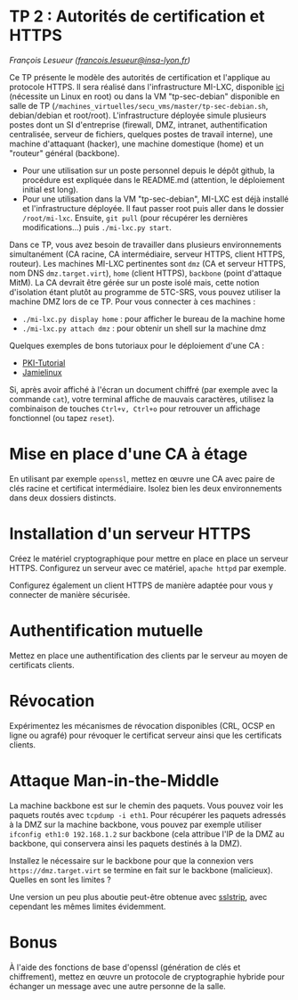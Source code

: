 # TP 2 : Autorités de certification et HTTPS

_François Lesueur ([francois.lesueur@insa-lyon.fr](mailto:francois.lesueur@insa-lyon.fr))_

Ce TP présente le modèle des autorités de certification et l'applique au protocole HTTPS. Il sera réalisé dans l'infrastructure MI-LXC, disponible [ici](https://github.com/flesueur/mi-lxc) (nécessite un Linux en root) ou dans la VM "tp-sec-debian" disponible en salle de TP (`/machines_virtuelles/secu_vms/master/tp-sec-debian.sh`, debian/debian et root/root). L'infrastructure déployée simule plusieurs postes dont un SI d'entreprise (firewall, DMZ, intranet, authentification centralisée, serveur de fichiers, quelques postes de travail interne), une machine d'attaquant (hacker), une machine domestique (home) et un "routeur" général (backbone).

* Pour une utilisation sur un poste personnel depuis le dépôt github, la procédure est expliquée dans le README.md (attention, le déploiement initial est long).
* Pour une utilisation dans la VM "tp-sec-debian", MI-LXC est déjà installé et l'infrastructure déployée. Il faut passer root puis aller dans le dossier `/root/mi-lxc`. Ensuite, `git pull` (pour récupérer les dernières modifications...) puis `./mi-lxc.py start`.

Dans ce TP, vous avez besoin de travailler dans plusieurs environnements simultanément (CA racine, CA intermédiaire, serveur HTTPS, client HTTPS, routeur). Les machines MI-LXC pertinentes sont `dmz` (CA et serveur HTTPS, nom DNS `dmz.target.virt`), `home` (client HTTPS), `backbone` (point d'attaque MitM). La CA devrait être gérée sur un poste isolé mais, cette notion d'isolation étant plutôt au programme de 5TC-SRS, vous pouvez utiliser la machine DMZ lors de ce TP. Pour vous connecter à ces machines :

* `./mi-lxc.py display home` : pour afficher le bureau de la machine home
* `./mi-lxc.py attach dmz` : pour obtenir un shell sur la machine dmz

Quelques exemples de bons tutoriaux pour le déploiement d'une CA :

* [PKI-Tutorial](https://pki-tutorial.readthedocs.io/en/latest/simple/index.html)
* [Jamielinux](https://jamielinux.com/docs/openssl-certificate-authority/)

Si, après avoir affiché à l'écran un document chiffré (par exemple avec la commande `cat`), votre terminal affiche de mauvais caractères, utilisez la combinaison de touches `Ctrl+v, Ctrl+o` pour retrouver un affichage fonctionnel (ou tapez `reset`).

Mise en place d'une CA à étage
==============================

En utilisant par exemple `openssl`, mettez en œuvre une CA avec paire de clés racine et certificat intermédiaire. Isolez bien les deux environnements dans deux dossiers distincts.


Installation d'un serveur HTTPS
===============================

Créez le matériel cryptographique pour mettre en place en place un serveur HTTPS. Configurez un serveur avec ce matériel, `apache httpd` par exemple.

Configurez également un client HTTPS de manière adaptée pour vous y connecter de manière sécurisée.

<!-- 
> Pour configurer et exécuter le serveur HTTPS, vous pouvez utiliser la VM "tp-sec-debian" disponible sur les postes du département. Pour la démarrer, il faut exécuter `/machines_virtuelles/secu_vms/master/tp-sec-debian.sh`. Les comptes disponible sont ensuite `root/root` et ̀`debian/debian`. Des redirections de ports sont configurées automatiquement, les ports 80 et 443 de la VM sont accessibles depuis un navigateur exécuté sur l'hôte par les URL `http://127.0.0.1:8080` et `https://127.0.0.1:8443`.
-->

Authentification mutuelle
=========================

Mettez en place une authentification des clients par le serveur au moyen de certificats clients.


Révocation
==========

Expérimentez les mécanismes de révocation disponibles (CRL, OCSP en ligne ou agrafé) pour révoquer le certificat serveur ainsi que les certificats clients.


Attaque Man-in-the-Middle
=========================

La machine backbone est sur le chemin des paquets. Vous pouvez voir les paquets routés avec `tcpdump -i eth1`. Pour récupérer les paquets adressés à la DMZ sur la machine backbone, vous pouvez par exemple utiliser `ifconfig eth1:0 192.168.1.2` sur backbone (cela attribue l'IP de la DMZ au backbone, qui conservera ainsi les paquets destinés à la DMZ).

Installez le nécessaire sur le backbone pour que la connexion vers `https://dmz.target.virt` se termine en fait sur le backbone (malicieux). Quelles en sont les limites ?

Une version un peu plus aboutie peut-être obtenue avec [sslstrip](https://moxie.org/software/sslstrip/), avec cependant les mêmes limites évidemment.

Bonus
=====

À l'aide des fonctions de base d'openssl (génération de clés et chiffrement), mettez en œuvre un protocole de cryptographie hybride pour échanger un message avec une autre personne de la salle.

<!-- pinning, hsts -->


